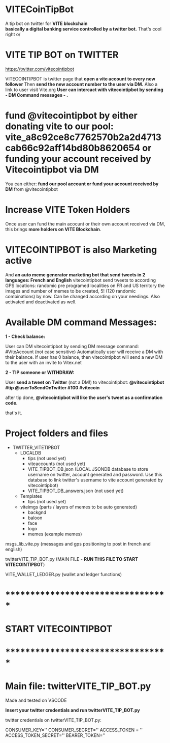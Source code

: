 # VITECoinTipBot
A tip bot on twitter for **VITE blockchain**  
**basically a digital banking service controlled by a twitter bot.** 
That's cool right o/


# VITE TIP BOT on TWITTER
https://twitter.com/vitecointipbot

VITECOINTIPBOT is twitter page that **open a vite account to every new follower** 
Then **send the new account number to the user via DM.** Also a link to user visit Vite.org
**User can intercact with vitecointipbot by sending - DM Command messages - .** 

# fund @vitecointipbot by either donating vite to our pool: vite_a8c92ce8c7762570b2a2d4713cab66c92aff14bd80b8620654 or funding your account received by Vitecointipbot via DM
You can either: **fund our pool account or fund your account received by DM** from @vitecointipbot 

# Increase VITE Token Holders
Once user can fund the main acocunt or their own account received via DM, this brings **more holders on VITE Blockchain**.

# VITECOINTIPBOT is also Marketing active
And **an auto meme generator marketing bot that send tweets in 2 languages: French and English**
vitecointipbot send tweets to according GPS locations: randomic pre programed localities on FR and US territory
the images and number of memes to be created, 5! (120 randomic combinations) by now. Can be changed according on your needings.
Also activated and deactivated as well.


# Available DM command Messages:

**1 - Check balance:**

User can DM vitecointipbot by sending DM message command: #ViteAccount (not case sensitive)
Automatically user will receive a DM with their balance.
If user has 0 balance, then vitecointipbot will send a new DM to the user with an invite to Vitex.net 


**2 - TIP someone or WITHDRAW:**

User **send a tweet on Twitter** (not a DM!) to vitecointipbot: **@vitecointipbot #tip @userToSendOnTwitter #100 #vitecoin**

after tip done, **@vitecointipbot will like the user's tweet as a confirmation code.**

that's it.





# Project folders and files

  - TWITTER_VITETIPBOT
    - LOCALDB
      - tips (not used yet) 
      - viteaccounts (not used yet)
      - VITE_TIPBOT_DB.json (LOCAL JSONDB database to store username on twitter, account generated and password. Use this database to link twitter's username to vite account generated by vitecointipbot)
      - VITE_TIPBOT_DB_answers.json (not used yet)
    - Templates
      - tips (not used yet)
    - viteimgs (parts / layers of memes to be auto generated)
      - backgnd
      - baloon
      - face
      - logo
      - memes (example memes)
  
  msgs_lib_vite.py (messages and gps positioning to post in french and english)
  
  twitterVITE_TIP_BOT.py (MAIN FILE - **RUN THIS FILE TO START VITECOINTIPBOT**)
  
  VITE_WALLET_LEDGER.py (wallet and ledger functions)
  
  
# ********************************* 
# START VITECOINTIPBOT
# ********************************* 
# Main file: twitterVITE_TIP_BOT.py

Made and tested on VSCODE

**Insert your twitter credentials and run twitterVITE_TIP_BOT.py**

twitter credentials on twitterVITE_TIP_BOT.py:

CONSUMER_KEY=''
CONSUMER_SECRET=''
ACCESS_TOKEN = ''
ACCESS_TOKEN_SECRET=''
BEARER_TOKEN=''
  
  
  
  
  
  
  


